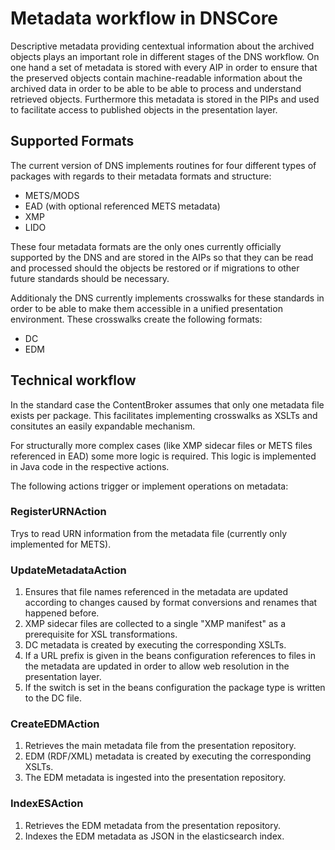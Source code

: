 # Metadata workflow in DNSCore

Descriptive metadata providing centextual information about the archived objects plays an important role in different stages of the DNS workflow. On one hand a set of metadata is stored with every AIP in order to ensure that the preserved objects contain machine-readable information about the archived data in order to be able to be able to process and understand retrieved objects. Furthermore this metadata is stored in the PIPs and used to facilitate access to published objects in the presentation layer.

## Supported Formats

The current version of DNS implements routines for four different types of packages with regards to their metadata formats and structure:
* METS/MODS
* EAD (with optional referenced METS metadata)
* XMP
* LIDO

These four metadata formats are the only ones currently officially supported by the DNS and are stored in the AIPs so that they can be read and processed should the objects be restored or if migrations to other future standards should be necessary.

Additionaly the DNS currently implements crosswalks for these standards in order to be able to make them accessible in a unified presentation environment. These crosswalks create the following formats:
* DC
* EDM

## Technical workflow

In the standard case the ContentBroker assumes that only one metadata file exists per package. This facilitates implementing crosswalks as XSLTs and consitutes an easily expandable mechanism.

For structurally more complex cases (like XMP sidecar files or METS files referenced in EAD) some more logic is required. This logic is implemented in Java code in the respective actions.

The following actions trigger or implement operations on metadata:

### RegisterURNAction

Trys to read URN information from the metadata file (currently only implemented for METS).

### UpdateMetadataAction

1. Ensures that file names referenced in the metadata are updated according to changes caused by format conversions and renames that happened before.
2. XMP sidecar files are collected to a single "XMP manifest" as a prerequisite for XSL transformations.
3. DC metadata is created by executing the corresponding XSLTs.
4. If a URL prefix is given in the beans configuration references to files in the metadata are updated in order to allow web resolution in the presentation layer.
5. If the switch is set in the beans configuration the package type is written to the DC file.

### CreateEDMAction

1. Retrieves the main metadata file from the presentation repository.
2. EDM (RDF/XML) metadata is created by executing the corresponding XSLTs.
3. The EDM metadata is ingested into the presentation repository.

### IndexESAction

1. Retrieves the EDM metadata from the presentation repository.
2. Indexes the EDM metadata as JSON in the elasticsearch index.

